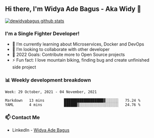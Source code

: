 ## Hi there, I'm Widya Ade Bagus - Aka Widy 👋

[![dewidyabagus github stats](https://github-readme-stats.vercel.app/api?username=dewidyabagus)](https://github.com/dewidyabagus/dewidyabagus)

### I'm a Single Fighter Developer!
- 🌱 I’m currently learning about Microservices, Docker and DevOps
- 👯 I’m looking to collaborate with other developer
- 🥅 2022 Goals: Contribute more to Open Source projects
- ⚡ Fun fact: I love mountain biking, finding bug and create unfinished side project 

### 📊 Weekly development breakdown

<!--START_SECTION:waka-->
```text
Week: 29 October, 2021 - 04 November, 2021

Markdown   13 mins         ██████████████████▓░░░░░░   75.24 % 
YAML       4 mins          ██████▒░░░░░░░░░░░░░░░░░░   24.76 % 
```
<!--END_SECTION:waka-->

### 📫 Contact Me
- LinkedIn - [Widya Ade Bagus](https://www.linkedin.com/in/widya-ade-bagus-3a660716b/)
